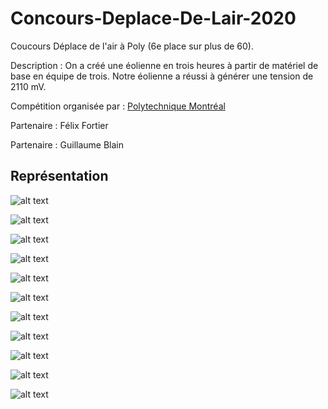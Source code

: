 # Concours-Deplace-De-Lair-2020

Coucours Déplace de l'air à Poly (6e place sur plus de 60).

Description : On a créé une éolienne en trois heures à partir de matériel de base en équipe de trois. Notre éolienne a réussi à générer une tension de 2110 mV.

Compétition organisée par : [Polytechnique Montréal](https://www.polymtl.ca/futur/deplacedelair)

Partenaire : Félix Fortier

Partenaire : Guillaume Blain

## Représentation

![alt text](https://github.com/TritzA/ConcoursDeplaceDeLair2020/blob/main/images/84456514_297488721212091_1390778734784544768_n.jpg)

![alt text](https://github.com/TritzA/ConcoursDeplaceDeLair2020/blob/main/images/86393268_2518050865073804_8131618369850834944_n.jpg)

![alt text](https://github.com/TritzA/ConcoursDeplaceDeLair2020/blob/main/images/86276769_624348628361290_1945084125924818944_n.jpg)

![alt text](https://github.com/TritzA/ConcoursDeplaceDeLair2020/blob/main/images/86733719_822242384868042_5073280348595421184_n.jpg)

![alt text](https://github.com/TritzA/ConcoursDeplaceDeLair2020/blob/main/images/86794870_2528705024057033_799815707578597376_n.jpg)

![alt text](https://github.com/TritzA/ConcoursDeplaceDeLair2020/blob/main/images/85092366_198130791379772_1541216398187954176_n.jpg)

![alt text](https://github.com/TritzA/ConcoursDeplaceDeLair2020/blob/main/images/85050356_499406904106234_9126360317754867712_n.jpg)

![alt text](https://github.com/TritzA/ConcoursDeplaceDeLair2020/blob/main/images/84579475_122168389167653_7427431509277016064_n.jpg)

![alt text](https://github.com/TritzA/ConcoursDeplaceDeLair2020/blob/main/images/85175129_487369112203211_3509401156038164480_n.jpg)

![alt text](https://github.com/TritzA/ConcoursDeplaceDeLair2020/blob/main/images/83351687_182680416474372_4611699663538487296_n.jpg)

![alt text](https://github.com/TritzA/ConcoursDeplaceDeLair2020/blob/main/images/84986651_804963716666493_523452905886318592_n.jpg)

